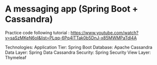 # A messaging app (Spring Boot + Cassandra)

Practice code following tutorial : https://www.youtube.com/watch?v=saSzMKeN6oI&list=PLqq-6Pq4lTTak0b5DnJ-x85MWMPaTdl4A

Technologies:
Application Tier: Spring Boot
Database: Apache Cassandra
Data Layer: Spring Data Cassandra
Security: Spring Security
View Layer: Thymeleaf
